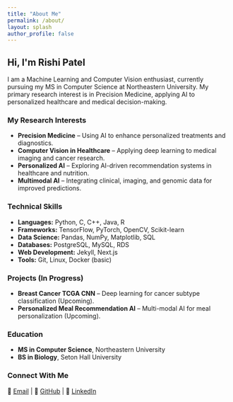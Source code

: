 ```yaml
---
title: "About Me"
permalink: /about/
layout: splash
author_profile: false
---
```


##  Hi, I'm Rishi Patel

I am a Machine Learning and Computer Vision enthusiast, currently pursuing my MS in Computer Science at Northeastern University. My primary research interest is in Precision Medicine, applying AI to personalized healthcare and medical decision-making.

###  My Research Interests
- **Precision Medicine** – Using AI to enhance personalized treatments and diagnostics.
- **Computer Vision in Healthcare** – Applying deep learning to medical imaging and cancer research.
- **Personalized AI** – Exploring AI-driven recommendation systems in healthcare and nutrition.
- **Multimodal AI** – Integrating clinical, imaging, and genomic data for improved predictions.

###  Technical Skills
- **Languages:** Python, C, C++, Java, R
- **Frameworks:** TensorFlow, PyTorch, OpenCV, Scikit-learn
- **Data Science:** Pandas, NumPy, Matplotlib, SQL
- **Databases:** PostgreSQL, MySQL, RDS
- **Web Development:** Jekyll, Next.js
- **Tools:** Git, Linux, Docker (basic)

###  Projects (In Progress)
- **Breast Cancer TCGA CNN** – Deep learning for cancer subtype classification (Upcoming).
- **Personalized Meal Recommendation AI** – Multi-modal AI for meal personalization (Upcoming).

###  Education
- **MS in Computer Science**, Northeastern University
- **BS in Biology**, Seton Hall University

###  Connect With Me
📧 [Email](mailto:patel.rishi3@northeastern.edu) | 🔗 [GitHub](https://github.com/rishipat160) | 💼 [LinkedIn](https://www.linkedin.com/in/rishipatelneu/)
